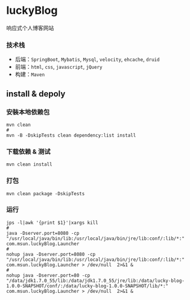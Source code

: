 # luckyBlog
响应式个人博客网站

### 技术栈
* 后端：`SpringBoot`, `Mybatis`, `Mysql`, `velocity`, `ehcache`, `druid`
* 前端：`html`, `css`, `javascript`, `jQuery`
* 构建：`Maven`


## install & depoly
### 安裝本地依赖包
```
mvn clean
#
mvn -B -DskipTests clean dependency:list install
```

### 下载依赖 & 测试
```
mvn clean install
```

### 打包
```
mvn clean package -DskipTests
```

### 运行
```
jps -l|awk '{print $1}'|xargs kill
#
java -Dserver.port=8080 -cp "/usr/local/java/bin/lib:/usr/local/java/bin/jre/lib:conf/:lib/*:" com.msun.luckyBlog.Launcher
#
nohup java -Dserver.port=8080 -cp "/usr/local/java/bin/lib:/usr/local/java/bin/jre/lib:conf/:lib/*:" com.msun.luckyBlog.Launcher > /dev/null  2>&1 &
#
nohup java -Dserver.port=80 -cp "/data/jdk1.7.0_55/lib:/data/jdk1.7.0_55/jre/lib:/data/lucky-blog-1.0.0-SNAPSHOT/conf/:/data/lucky-blog-1.0.0-SNAPSHOT/lib/*:" com.msun.luckyBlog.Launcher > /dev/null  2>&1 &